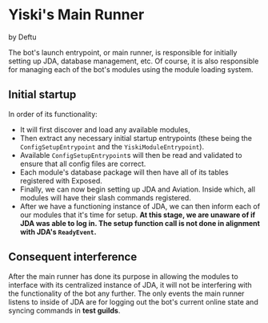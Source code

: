 # Yiski's Main Runner
<format style="italic">by Deftu</format>

The bot's launch entrypoint, or main runner, is responsible for initially setting up JDA, database management, etc. 
Of course, it is also responsible for managing each of the bot's modules using the module loading system.

## Initial startup

In order of its functionality:

- It will first discover and load any available modules,
- Then extract any necessary initial startup entrypoints (these being the `ConfigSetupEntrypoint` and the `YiskiModuleEntrypoint`).
- Available `ConfigSetupEntrypoint`s will then be read and validated to ensure that all config files are correct.
- Each module's database package will then have all of its tables registered with Exposed.
- Finally, we can now begin setting up JDA and Aviation. Inside which, all modules will have their slash commands registered.
- After we have a functioning instance of JDA, we can then inform each of our modules that it's time for setup. **At this stage, we are unaware of if JDA was able to log in. The setup function call is not done in alignment with JDA's `ReadyEvent`.**

## Consequent interference

After the main runner has done its purpose in allowing the modules to interface with its centralized instance of JDA, it will not be interfering with the functionality of the bot any further. The only events the main runner listens to inside of JDA are for logging out the bot's current online state and syncing commands in **test guilds**.

<seealso style="cards">
    <category ref="modules">
        <a href="Modules-Loader.md" summary="How the Module Loader works"></a>
        <a href="Modules.md" summary="How Modules work"></a>
    </category>
</seealso>